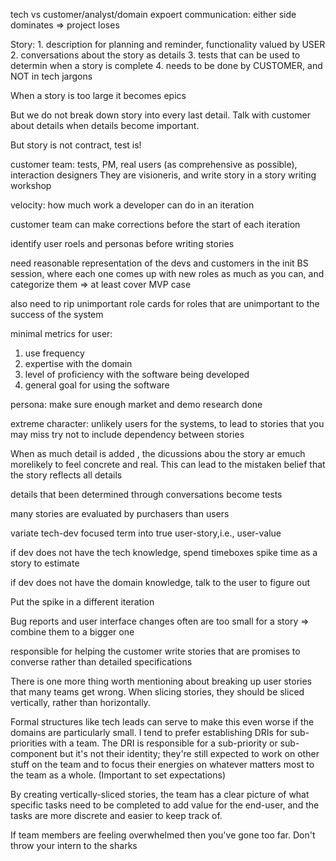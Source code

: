 tech vs customer/analyst/domain expoert communication: either side dominates => project loses

Story: 1. description for planning and reminder, functionality valued by USER
  2. conversations about the story as details
  3. tests that can be used to determin when a story is complete
  4. needs to be done by CUSTOMER, and NOT in tech jargons

When a story is too large it becomes epics

But we do not break down story into every last detail. Talk with customer about details when details become important. 

But story is not contract, test is!

customer team: tests, PM, real users (as comprehensive as possible), interaction designers
They are visioneris, and write story in a story writing workshop 

velocity: how much work a developer can do in an iteration

customer team can make corrections before the start of each iteration

identify user roels and personas before writing stories

need reasonable representation of the devs and customers in the init BS session, where each one comes up with new roles as much as you can,
and categorize them => at least cover MVP case

also need to rip unimportant role cards for roles that are unimportant to the success of the system

minimal metrics for user:
1. use frequency
2. expertise with the domain
3. level of proficiency with the software being developed
4. general goal for using the software

persona: make sure enough market and demo research done

extreme character: unlikely users for the systems, to lead to stories that you may miss
try not to include dependency between stories

When as much detail is added , the dicussions abou the story ar emuch morelikely to feel concrete and real. This can lead to the mistaken belief that the story reflects all details

details that been determined through conversations become tests

many stories are evaluated by purchasers than users

variate tech-dev focused term into true user-story,i.e., user-value

if dev does not have the tech knowledge, spend timeboxes spike time as a story to estimate

if dev does not have the domain knowledge, talk to the user to figure out

Put the spike in a different iteration

Bug reports and user interface changes often are too small for a story => combine them to a bigger one

responsible for helping the customer write stories that are promises to converse rather than detailed specifications

There is one more thing worth mentioning about breaking up user stories that many teams get wrong. When slicing stories, they should be sliced vertically, rather than horizontally.

Formal structures like tech leads can serve to make this even worse if the domains are particularly small. I tend to prefer establishing DRIs for sub-priorities with a team. The DRI is responsible for a sub-priority or sub-component but it's not their identity; they're still expected to work on other stuff on the team and to focus their energies on whatever matters most to the team as a whole. (Important to set expectations)

By creating vertically-sliced stories, the team has a clear picture of what specific tasks need to be completed to add value for the end-user, and the tasks are more discrete and easier to keep track of.

If team members are feeling overwhelmed then you've gone too far. Don't throw your intern to the sharks
